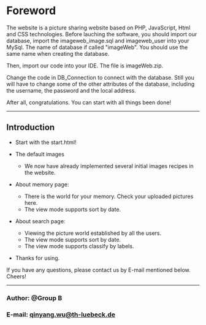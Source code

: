 # Foreword
The website is a picture sharing website based on PHP, JavaScript, Html and CSS technologies.
Before lauching the software, you should import our database, import the imageweb_image.sql and imageweb_user into your MySql. The name of database if called "imageWeb". You should use the same name when creating the database.

Then, import our code into your IDE. The file is imageWeb.zip.

Change the code in DB_Connection to connect with the database. Still you will have to change some of the other attributes of the database, including the username, the password and the local address.

After all, congratulations. You can start with all things been done!
******
## Introduction
- Start with the start.html!

- The default images
   - We now have already implemented several initial images recipes in the website.

- About memory page:   
   - There is the world for your memory. Check your uploaded pictures here.
   - The view mode supports sort by date.

- About search page:
   - Viewing the picture world established by all the users.
   - The view mode supports sort by date.
   - The view mode supports classify by labels.

- Thanks for using.

If you have any questions, please contact us by E-mail mentioned below. Cheers!
*****
### Author: @Group B
### E-mail: qinyang.wu@th-luebeck.de
